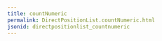 ```yaml
---
title: countNumeric
permalink: DirectPositionList.countNumeric.html
jsonid: directpositionlist_countnumeric
---
```

